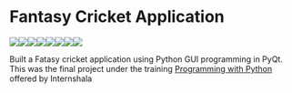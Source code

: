# Fantasy Cricket Application

[![](https://sourcerer.io/fame/arpitj07/arpitj07/Python-GUI/images/0)](https://sourcerer.io/fame/arpitj07/arpitj07/Python-GUI/links/0)[![](https://sourcerer.io/fame/arpitj07/arpitj07/Python-GUI/images/1)](https://sourcerer.io/fame/arpitj07/arpitj07/Python-GUI/links/1)[![](https://sourcerer.io/fame/arpitj07/arpitj07/Python-GUI/images/2)](https://sourcerer.io/fame/arpitj07/arpitj07/Python-GUI/links/2)[![](https://sourcerer.io/fame/arpitj07/arpitj07/Python-GUI/images/3)](https://sourcerer.io/fame/arpitj07/arpitj07/Python-GUI/links/3)[![](https://sourcerer.io/fame/arpitj07/arpitj07/Python-GUI/images/4)](https://sourcerer.io/fame/arpitj07/arpitj07/Python-GUI/links/4)[![](https://sourcerer.io/fame/arpitj07/arpitj07/Python-GUI/images/5)](https://sourcerer.io/fame/arpitj07/arpitj07/Python-GUI/links/5)[![](https://sourcerer.io/fame/arpitj07/arpitj07/Python-GUI/images/6)](https://sourcerer.io/fame/arpitj07/arpitj07/Python-GUI/links/6)[![](https://sourcerer.io/fame/arpitj07/arpitj07/Python-GUI/images/7)](https://sourcerer.io/fame/arpitj07/arpitj07/Python-GUI/links/7)


Built a Fatasy cricket application using Python GUI programming in PyQt. This was the final project under the training <a href= "https://trainings.internshala.com/python-training?utm_source=internshala-menu-dropdown"> Programming with Python </a>offered by Internshala 
